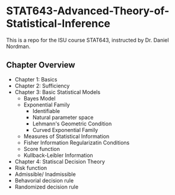 # STAT643-Advanced-Theory-of-Statistical-Inference

This is a repo for the ISU course STAT643, instructed by Dr. Daniel Nordman.

## Chapter Overview
- Chapter 1: Basics
- Chapter 2: Sufficiency
- Chapter 3: Basic Statistical Models
  - Bayes Model
  - Exponential Family
    - Identifiable
    - Natural parameter space
    - Lehmann's Geometric Condition
    - Curved Exponential Family
   - Measures of Statistical Information
    - Fisher Information Regularizatin Conditions
    - Score function
    - Kullback-Leibler Information
 - Chapter 4: Statiscal Decision Theory
  - Risk function
  - Admissible/ Inadmissible
  - Behavorial decision rule
  - Randomized decision rule

